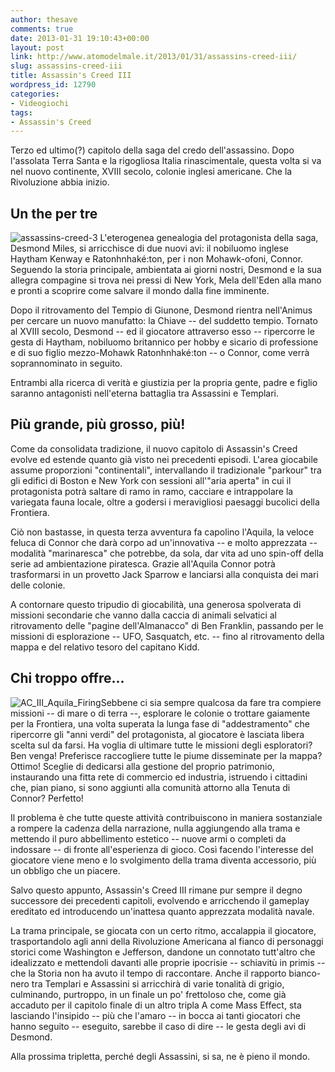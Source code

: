 ```yaml
---
author: thesave
comments: true
date: 2013-01-31 19:10:43+00:00
layout: post
link: http://www.atomodelmale.it/2013/01/31/assassins-creed-iii/
slug: assassins-creed-iii
title: Assassin's Creed III
wordpress_id: 12790
categories:
- Videogiochi
tags:
- Assassin's Creed
---
```


Terzo ed ultimo(?) capitolo della saga del credo dell'assassino. Dopo l'assolata Terra Santa e la rigogliosa Italia rinascimentale, questa volta si va nel nuovo continente, XVIII secolo, colonie inglesi americane. Che la Rivoluzione abbia inizio.


## Un the per tre


![assassins-creed-3](http://www.atomodelmale.it/wp-content/uploads/2013/01/assassins-creed-3-300x169.jpg) L'eterogenea genealogia del protagonista della saga, Desmond Miles, si arricchisce di due nuovi avi: il nobiluomo inglese Haytham Kenway e Ratonhnhaké:ton, per i non Mohawk-ofoni, Connor. Seguendo la storia principale, ambientata ai giorni nostri, Desmond e la sua allegra compagine si trova nei pressi di New York, Mela dell'Eden alla mano e pronti a scoprire come salvare il mondo dalla fine imminente.

Dopo il ritrovamento del Tempio di Giunone, Desmond rientra nell'Animus per cercare un nuovo manufatto: la Chiave -- del suddetto tempio. Tornato al XVIII secolo, Desmond -- ed il giocatore attraverso esso -- ripercorre le gesta di Haytham, nobiluomo britannico per hobby e sicario di professione e di suo figlio mezzo-Mohawk Ratonhnhaké:ton -- o Connor, come verrà soprannominato in seguito.

Entrambi alla ricerca di verità e giustizia per la propria gente, padre e figlio saranno antagonisti nell'eterna battaglia tra Assassini e Templari.



## Più grande, più grosso, più!


Come da consolidata tradizione, il nuovo capitolo di Assassin's Creed evolve ed estende quanto già visto nei precedenti episodi. L'area giocabile assume proporzioni "continentali", intervallando il tradizionale "parkour" tra gli edifici di Boston e New York con sessioni all'"aria aperta" in cui il protagonista potrà saltare di ramo in ramo, cacciare e intrappolare la variegata fauna locale, oltre a godersi i meravigliosi paesaggi bucolici della Frontiera.

Ciò non bastasse, in questa terza avventura fa capolino l'Aquila, la veloce feluca di Connor che darà corpo ad un'innovativa -- e molto apprezzata -- modalità "marinaresca" che potrebbe, da sola, dar vita ad uno spin-off della serie ad ambientazione piratesca. Grazie all'Aquila Connor potrà trasformarsi in un provetto Jack Sparrow e lanciarsi alla conquista dei mari delle colonie.

A contornare questo tripudio di giocabilità, una generosa spolverata di missioni secondarie che vanno dalla caccia di animali selvatici al ritrovamento delle "pagine dell'Almanacco" di Ben Franklin, passando per le missioni di esplorazione -- UFO, Sasquatch, etc. -- fino al ritrovamento della mappa e del relativo tesoro del capitano Kidd.


## Chi troppo offre...


![AC_III_Aquila_Firing](http://www.atomodelmale.it/wp-content/uploads/2013/01/AC_III_Aquila_Firing-300x168.jpg)Sebbene ci sia sempre qualcosa da fare tra compiere missioni -- di mare o di terra --, esplorare le colonie o trottare gaiamente per la Frontiera, una volta superata la lunga fase di "addestramento" che ripercorre gli "anni verdi" del protagonista, al giocatore è lasciata libera scelta sul da farsi. Ha voglia di ultimare tutte le missioni degli esploratori? Ben venga! Preferisce raccogliere tutte le piume disseminate per la mappa? Ottimo! Sceglie di dedicarsi alla gestione del proprio patrimonio, instaurando una fitta rete di commercio ed industria, istruendo i cittadini che, pian piano, si sono aggiunti alla comunità attorno alla Tenuta di Connor? Perfetto!

Il problema è che tutte queste attività contribuiscono in maniera sostanziale a rompere la cadenza della narrazione, nulla aggiungendo alla trama e mettendo il puro abbellimento estetico -- nuove armi o completi da indossare -- di fronte all'esperienza di gioco. Così facendo l'interesse del giocatore viene meno e lo svolgimento della trama diventa accessorio, più un obbligo che un piacere.

Salvo questo appunto, Assassin's Creed III rimane pur sempre il degno successore dei precedenti capitoli, evolvendo e arricchendo il gameplay ereditato ed introducendo un'inattesa quanto apprezzata modalità navale.

La trama principale, se giocata con un certo ritmo, accalappia il giocatore, trasportandolo agli anni della Rivoluzione Americana al fianco di personaggi storici come Washington e Jefferson, dandone un connotato tutt'altro che idealizzato e mettendoli davanti alle proprie ipocrisie -- schiavitù in primis -- che la Storia non ha avuto il tempo di raccontare. Anche il rapporto bianco-nero tra Templari e Assassini si arricchirà di varie tonalità di grigio, culminando, purtroppo, in un finale un po' frettoloso che, come già accaduto per il capitolo finale di un altro tripla A come Mass Effect, sta lasciando l'insipido -- più che l'amaro -- in bocca ai tanti giocatori che hanno seguito -- eseguito, sarebbe il caso di dire -- le gesta degli avi di Desmond.

Alla prossima tripletta, perché degli Assassini, si sa, ne è pieno il mondo.
